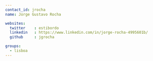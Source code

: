```yaml
---
contact_id: jrocha
name: Jorge Gustavo Rocha

websites:
  twitter    : estibordo
  linkedin   : https://www.linkedin.com/in/jorge-rocha-4995601b/
  github     : jgrocha

groups:
  - lisboa
---
```

